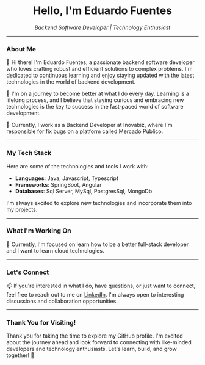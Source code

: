 <h1 align="center">Hello, I'm Eduardo Fuentes</h1>
<p align="center">
  <em>Backend Software Developer | Technology Enthusiast</em>
</p>

---

### About Me

👋 Hi there! I'm Eduardo Fuentes, a passionate backend software developer who loves crafting robust and efficient solutions to complex problems. I'm dedicated to continuous learning and enjoy staying updated with the latest technologies in the world of backend development.

🌱 I'm on a journey to become better at what I do every day. Learning is a lifelong process, and I believe that staying curious and embracing new technologies is the key to success in the fast-paced world of software development.

💼 Currently, I work as a Backend Developer at Inovabiz, where I'm responsible for fix bugs on a platform called Mercado Público.

---

### My Tech Stack

Here are some of the technologies and tools I work with:

- **Languages**: Java, Javascript, Typescript
- **Frameworks**: SpringBoot, Angular
- **Databases**: Sql Server, MySql, PostgresSql, MongoDb

I'm always excited to explore new technologies and incorporate them into my projects.

---

### What I'm Working On

🚀 Currently, I'm focused on learn how to be a better full-stack developer and I want to learn cloud technologies.

---

### Let's Connect

📫 If you're interested in what I do, have questions, or just want to connect, feel free to reach out to me on [LinkedIn](https://www.linkedin.com/in/eduardofuentesreyes/). I'm always open to interesting discussions and collaboration opportunities.

---

### Thank You for Visiting!

Thank you for taking the time to explore my GitHub profile. I'm excited about the journey ahead and look forward to connecting with like-minded developers and technology enthusiasts. Let's learn, build, and grow together! 🌟

<!---
eduardo732/eduardo732 is a ✨ special ✨ repository because its `README.md` (this file) appears on your GitHub profile.
You can click the Preview link to take a look at your changes.
--->
